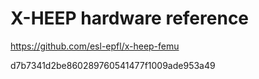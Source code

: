 # X-HEEP hardware reference

https://github.com/esl-epfl/x-heep-femu

d7b7341d2be860289760541477f1009ade953a49
